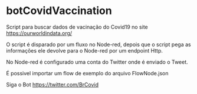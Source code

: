 # botCovidVaccination
 Script para buscar dados de vacinação do Covid19 no site https://ourworldindata.org/

 O script é disparado por um fluxo no Node-red, depois que o script pega as informações ele devolve para o Node-red por um endpoint Http.

 No Node-red é configurado uma conta do Twitter onde é enviado o Tweet.

 É possivel importar um flow de exemplo do arquivo FlowNode.json

 Siga o Bot https://twitter.com/BrCovid
